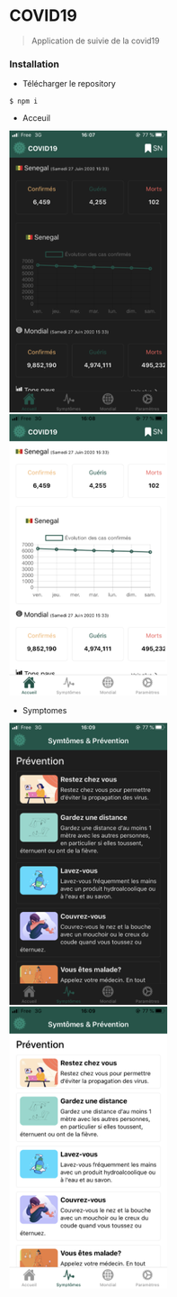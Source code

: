 # COVID19
> Application de suivie de la covid19

### Installation

* Télécharger le repository 

```
$ npm i
```

- Acceuil

<img src="images/home_dark.PNG" height="500">  <img src="images/home_light.PNG" height="500">


- Symptomes

<img src="images/symptom_dark.PNG" height="500">  <img src="images/symptom_light.PNG" height="500">
